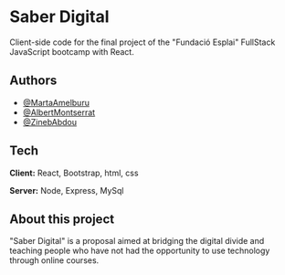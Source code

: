 
# Saber Digital

Client-side code for the final project of the "Fundació Esplai" FullStack JavaScript bootcamp with React.


## Authors

- [@MartaAmelburu](https://github.com/MartaAmelburu)
- [@AlbertMontserrat](https://github.com/albert00413)
- [@ZinebAbdou](https://github.com/zinebabdou)




## Tech

**Client:** React, Bootstrap, html, css

**Server:** Node, Express, MySql


## About this project

"Saber Digital" is a proposal aimed at bridging the digital divide and teaching people who have not had the opportunity to use technology through online courses.

